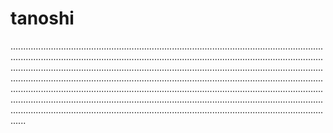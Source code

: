 # tanoshi
..........................................................................................................................................................................................................................................................................................................................................................................................................................................................................................................................................................................................................................................................................................................................................................................................................................................................................................................